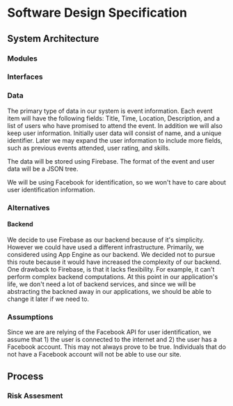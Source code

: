 # Software Design Specification

## System Architecture
### Modules
### Interfaces
### Data
The primary type of data in our system is event information. Each event item will
have the following fields: Title, Time, Location, Description, and a list of
users who have promised to attend the event. In addition we will also keep
user information. Initially user data will consist of name, and a unique identifier.
Later we may expand the user information to include more fields, such as
previous events attended, user rating, and skills.

The data will be stored using Firebase. The format of the event and user data will
be a JSON tree.

We will be using Facebook for identification, so we won't have to care about user
identification information.

### Alternatives
#### Backend
We decide to use Firebase as our backend because of it's simplicity. However we
could have used a different infrastructure. Primarily, we considered using
App Engine as our backend. We decided not to pursue this route because it would
have increased the complexity of our backend. One drawback to Firebase, is that
it lacks flexibility. For example, it can't perform complex backend computations.
At this point in our application's life, we don't need a lot of backend services,
and since we will be abstracting the backned away in our applications, we should
be able to change it later if we need to.

### Assumptions
Since we are are relying of the Facebook API for user identification, we assume
that 1) the user is connected to the internet and 2) the user has a Facebook
account. This may not always prove to be true. Individuals that do not have
a Facebook account will not be able to use our site.

## Process
### Risk Assesment



